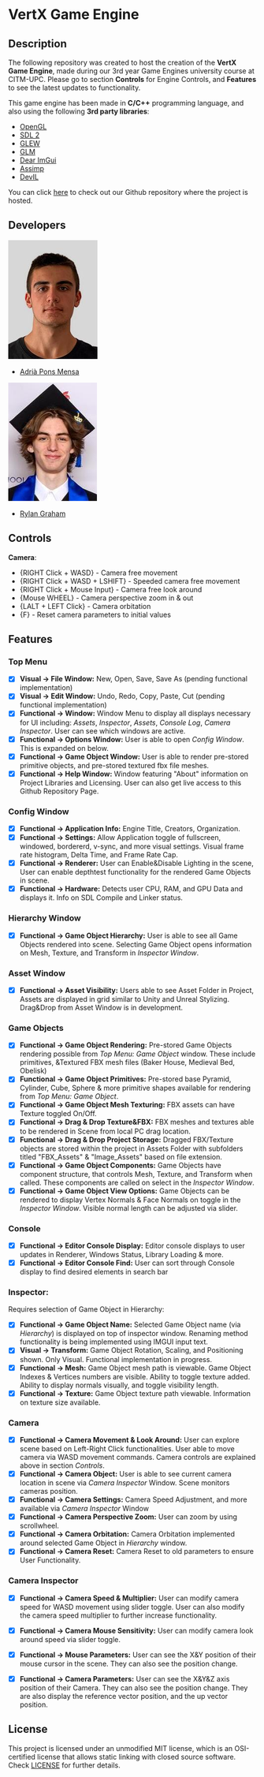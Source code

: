 # VertX Game Engine

## Description

The following repository was created to host the creation of the **VertX Game Engine**, made during our 3rd year Game Engines university course at CITM-UPC. Please go to section **Controls** for Engine Controls, and **Features** to see the latest updates to functionality.
 
This game engine has been made in **C/C++** programming language, and also using the following **3rd party libraries**:

- [OpenGL](https://www.opengl.org/)
- [SDL 2](https://www.libsdl.org/)
- [GLEW](https://glew.sourceforge.net/)
- [GLM](https://glm.g-truc.net/0.9.9/)
- [Dear ImGui](https://github.com/ocornut/imgui)
- [Assimp](https://assimp.org/)
- [DevIL](https://openil.sourceforge.net/)

You can click [here](https://github.com/CITM-UPC/VertX-Game-Engine) to check out our Github repository where the project is hosted.


## Developers

![](https://raw.githubusercontent.com/CITM-UPC/VertX-Game-Engine/main/TeamPhotos/adriapons.jpg)
 - [Adrià Pons Mensa](https://github.com/AdriaPm)
 
![](https://raw.githubusercontent.com/CITM-UPC/VertX-Game-Engine/main/TeamPhotos/rylangraham.jpg)
 - [Rylan Graham](https://github.com/RylanJGraham)


## Controls

**Camera**:
- {RIGHT Click + WASD} - Camera free movement
- {RIGHT Click + WASD + LSHIFT} - Speeded camera free movement
- {RIGHT Click + Mouse Input} - Camera free look around
- {Mouse WHEEL} - Camera perspective zoom in & out
- {LALT + LEFT Click} - Camera orbitation
- {F} - Reset camera parameters to initial values

## Features

### Top Menu
- [x] **Visual -> File Window:** New, Open, Save, Save As (pending functional implementation) 
- [x] **Visual -> Edit Window:** Undo, Redo, Copy, Paste, Cut (pending functional implementation)
- [x] **Functional -> Window:** Window Menu to display all displays necessary for UI including: *Assets*, *Inspector*, *Assets*, *Console Log*, *Camera Inspector*. User can see which windows are active. 
- [x] **Functional -> Options Window:** User is able to open *Config Window*. This is expanded on below. 
- [x] **Functional -> Game Object Window:** User is able to render pre-stored primitive objects, and pre-stored textured fbx file meshes. 
- [x] **Functional -> Help Window:** Window featuring "About" information on Project Libraries and Licensing. User can also get live access to this Github Repository Page. 

### Config Window
- [x] **Functional -> Application Info:** Engine Title, Creators, Organization.
- [x] **Functional -> Settings:** Allow Application toggle of fullscreen, windowed, bordererd, v-sync, and more visual settings. Visual frame rate histogram, Delta Time, and Frame Rate Cap.
- [x] **Functional -> Renderer:** User can Enable&Disable Lighting in the scene, User can enable depthtest functionality for the rendered Game Objects in scene.
- [x] **Functional -> Hardware:** Detects user CPU, RAM, and GPU Data and displays it. Info on SDL Compile and Linker status.

### Hierarchy Window
- [x] **Functional -> Game Object Hierarchy:** User is able to see all Game Objects rendered into scene. Selecting Game Object opens information on Mesh, Texture, and Transform in *Inspector Window*.

### Asset Window
- [x] **Functional -> Asset Visibility:** Users able to see Asset Folder in Project, Assets are displayed in grid similar to Unity and Unreal Stylizing. Drag&Drop from Asset Window is in development.

### Game Objects
- [x] **Functional -> Game Object Rendering:** Pre-stored Game Objects rendering possible from *Top Menu: Game Object* window. These include primitives, &Textured FBX mesh files (Baker House, Medieval Bed, Obelisk)
- [x] **Functional -> Game Object Primitives:** Pre-stored base Pyramid, Cylinder, Cube, Sphere & more primitive shapes available for rendering from *Top Menu: Game Object*.
- [x] **Functional -> Game Object Mesh Texturing:** FBX assets can have Texture toggled On/Off.
- [x] **Functional -> Drag & Drop Texture&FBX:** FBX meshes and textures able to be rendered in Scene from local PC drag location.
- [x] **Functional -> Drag & Drop Project Storage:** Dragged FBX/Texture objects are stored within the project in Assets Folder with subfolders titled "FBX_Assets" & "Image_Assets" based on file extension.
- [x] **Functional -> Game Object Components:** Game Objects have component structure, that controls Mesh, Texture, and Transform when called. These components are called on select in the *Inspector Window*. 
- [x] **Functional -> Game Object View Options:** Game Objects can be rendered to display Vertex Normals & Face Normals on toggle in the *Inspector Window*. Visible normal length can be adjusted via slider.

### Console
- [x] **Functional -> Editor Console Display:**  Editor console displays to user updates in Renderer, Windows Status, Library Loading & more.
- [x] **Functional -> Editor Console Find:**  User can sort through Console display to find desired elements in search bar

### Inspector:
Requires selection of Game Object in Hierarchy:
- [x] **Functional -> Game Object Name:** Selected Game Object name (via *Hierarchy*) is displayed on top of inspector window. Renaming method functionality is being implemented using IMGUI input text.
- [x] **Visual -> Transform:** Game Object Rotation, Scaling, and Positioning shown. Only Visual. Functional implementation in progress.
- [x] **Functional -> Mesh:**  Game Object mesh path is viewable. Game Object Indexes & Vertices numbers are visible. Ability to toggle texture added. Ability to display normals visually, and toggle visibility length. 
- [x] **Functional -> Texture:** Game Object texture path viewable. Information on texture size available. 

### Camera
- [x] **Functional -> Camera Movement & Look Around:** User can explore scene based on Left-Right Click functionalities. User able to move camera via WASD movement commands. Camera controls are explained above in section *Controls*.
- [x] **Functional -> Camera Object:** User is able to see current camera location in scene via *Camera Inspector* Window. Scene monitors cameras position.  
- [x] **Functional -> Camera Settings:** Camera Speed Adjustment, and more available via *Camera Inspector* Window
- [x] **Functional -> Camera Perspective Zoom:** User can zoom by using scrollwheel.
- [x] **Functional -> Camera Orbitation:** Camera Orbitation implemented around selected Game Object in *Hierarchy* window.
- [x] **Functional -> Camera Reset:** Camera Reset to old parameters to ensure User Functionality.

### Camera Inspector
- [x] **Functional -> Camera Speed & Multiplier:** User can modify camera speed for WASD movement using slider toggle. User can also modify the camera speed multiplier to further increase functionality.
- [x] **Functional -> Camera Mouse Sensitivity:** User can modify camera look around speed via slider toggle.
- [x] **Functional -> Mouse Parameters:** User can see the X&Y position of their mouse cursor in the scene. They can also see the position change.
- [x] **Functional -> Camera Parameters:** User can see the X&Y&Z axis position of their Camera. They can also see the position change. They are also display the reference vector position, and the up vector position. 


## License

This project is licensed under an unmodified MIT license, which is an OSI-certified license that allows static linking with closed source software. Check [LICENSE](https://mit-license.org/) for further details.
